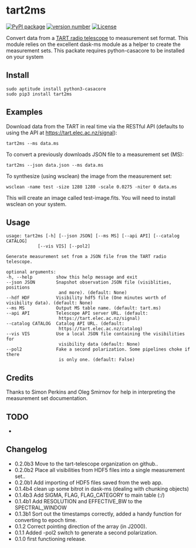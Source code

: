 # tart2ms

[![PyPI package](https://img.shields.io/badge/pip%20install-tart2ms-brightgreen)](https://pypi.org/project/tart2ms) [![version number](https://img.shields.io/pypi/v/example-pypi-package?color=green&label=version)](https://github.com/tart-telescope/tart2ms/tags) [![License](https://img.shields.io/github/license/tart-telescope/tart2ms)](https://github.com/tart-telescope/tart2ms/blob/main/LICENSE.txt)


Convert data from a [TART radio telescope](https://tart.elec.ac.nz) to measurement set format. This module relies on the excellent dask-ms module as a helper to create the measurement sets. This packate requires python-casacore to be installed on your system

## Install

    sudo aptitude install python3-casacore
    sudo pip3 install tart2ms

## Examples

Download data from the TART in real time via the RESTful API (defaults to using the API at https://tart.elec.ac.nz/signal):

    tart2ms --ms data.ms

To convert a previously downloads JSON file to a measurement set (MS):

    tart2ms --json data.json --ms data.ms

To synthesize (using wsclean) the image from the measurement set:

    wsclean -name test -size 1280 1280 -scale 0.0275 -niter 0 data.ms
 
This will create an image called test-image.fits. You will need to install wsclean on your system.

## Usage

    usage: tart2ms [-h] [--json JSON] [--ms MS] [--api API] [--catalog CATALOG]
                [--vis VIS] [--pol2]

    Generate measurement set from a JSON file from the TART radio telescope.

    optional arguments:
    -h, --help         show this help message and exit
    --json JSON        Snapshot observation JSON file (visiblities, positions
                        and more). (default: None)
    --hdf HDF          Visibility hdf5 file (One minutes worth of visibility data). (default: None)
    --ms MS            Output MS table name. (default: tart.ms)
    --api API          Telescope API server URL. (default:
                        https://tart.elec.ac.nz/signal)
    --catalog CATALOG  Catalog API URL. (default:
                        https://tart.elec.ac.nz/catalog)
    --vis VIS          Use a local JSON file containing the visibilities for
                        visibility data (default: None)
    --pol2             Fake a second polarization. Some pipelines choke if there
                        is only one. (default: False)

## Credits

Thanks to Simon Perkins and Oleg Smirnov for help in interpreting the measurement set documentation.


## TODO

- 

## Changelog

- 0.2.0b3 Move to the tart-telescope organization on github..
- 0.2.0b2 Place all visibilities from HDF5 files into a single measurement set..
- 0.2.0b1 Add importing of HDF5 files saved from the web app.
- 0.1.4b4 clean up some bitrot in dask-ms (dealing with chunking objects)
- 0.1.4b3 Add SIGMA, FLAG, FLAG_CATEGORY to main table (:/)
- 0.1.4b1 Add RESOLUTION and EFFECTIVE_BW to the SPECTRAL_WINDOW
- 0.1.3b1 Sort out the timestamps correctly, added a handy function for converting to epoch time.
- 0.1.2 Correct pointing direction of the array (in J2000).
- 0.1.1 Added -pol2 switch to generate a second polarization.
- 0.1.0 first functioning release.
